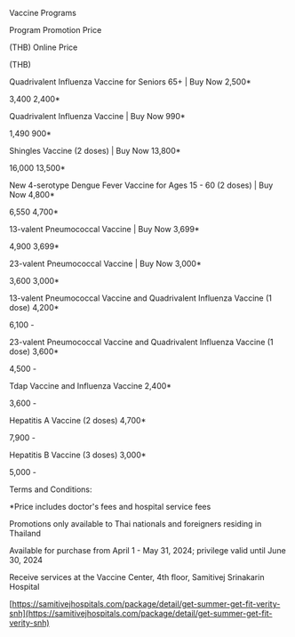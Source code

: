 Vaccine Programs

Program Promotion Price

(THB) Online Price

(THB)

Quadrivalent Influenza Vaccine for Seniors 65+ \| Buy Now 2,500\*

3,400 2,400\*

Quadrivalent Influenza Vaccine \| Buy Now 990\*

1,490 900\*

Shingles Vaccine (2 doses) \| Buy Now 13,800\*

16,000 13,500\*

New 4-serotype Dengue Fever Vaccine for Ages 15 - 60 (2 doses) \| Buy
Now 4,800\*

6,550 4,700\*

13-valent Pneumococcal Vaccine \| Buy Now 3,699\*

4,900 3,699\*

23-valent Pneumococcal Vaccine \| Buy Now 3,000\*

3,600 3,000\*

13-valent Pneumococcal Vaccine and Quadrivalent Influenza Vaccine (1
dose) 4,200\*

6,100 -

23-valent Pneumococcal Vaccine and Quadrivalent Influenza Vaccine (1
dose) 3,600\*

4,500 -

Tdap Vaccine and Influenza Vaccine 2,400\*

3,600 -

Hepatitis A Vaccine (2 doses) 4,700\*

7,900 -

Hepatitis B Vaccine (3 doses) 3,000\*

5,000 -

Terms and Conditions:

\*Price includes doctor's fees and hospital service fees

Promotions only available to Thai nationals and foreigners residing in
Thailand

Available for purchase from April 1 - May 31, 2024; privilege valid
until June 30, 2024

Receive services at the Vaccine Center, 4th floor, Samitivej Srinakarin
Hospital

[https://samitivejhospitals.com/package/detail/get-summer-get-fit-verity-snh](https://samitivejhospitals.com/package/detail/get-summer-get-fit-verity-snh)
